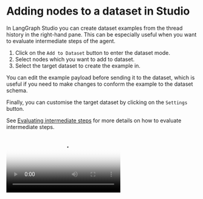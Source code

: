 # Adding nodes to a dataset in Studio

In LangGraph Studio you can create dataset examples from the thread history in the right-hand pane. This can be especially useful when you want to evaluate intermediate steps of the agent.

1. Click on the `Add to Dataset` button to enter the dataset mode.
1. Select nodes which you want to add to dataset.
1. Select the target dataset to create the example in.

You can edit the example payload before sending it to the dataset, which is useful if you need to make changes to conform the example to the dataset schema.

Finally, you can customise the target dataset by clicking on the `Settings` button.

See [Evaluating intermediate steps](https://docs.smith.langchain.com/evaluation/how_to_guides/langgraph#evaluating-intermediate-steps) for more details on how to evaluate intermediate steps.

<video controls allowfullscreen="true" poster="../img/studio_datasets.jpg">
    <source src="https://langgraph-docs-assets.pages.dev/studio_datasets.mp4" type="video/mp4">
</video>
